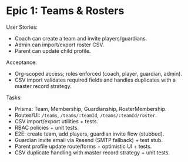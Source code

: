 # Epic 1: Teams & Rosters

User Stories:

- Coach can create a team and invite players/guardians.
- Admin can import/export roster CSV.
- Parent can update child profile.

Acceptance:

- Org-scoped access; roles enforced (coach, player, guardian, admin).
- CSV import validates required fields and handles duplicates with a master
  record strategy.

Tasks:

- Prisma: Team, Membership, Guardianship, RosterMembership.
- Routes/UI: `/teams`, `/teams/:teamId`, `/teams/:teamId/roster`.
- CSV import/export utilities + tests.
- RBAC policies + unit tests.
- E2E: create team, add players, guardian invite flow (stubbed).
- Guardian invite email via Resend (SMTP fallback) + test stub.
- Parent profile update route/forms + optimistic UI + tests.
- CSV duplicate handling with master record strategy + unit tests.
